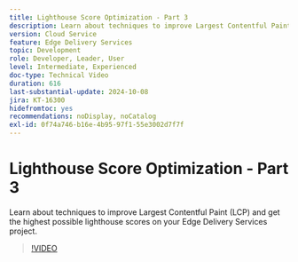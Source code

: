 ```yaml
---
title: Lighthouse Score Optimization - Part 3
description: Learn about techniques to improve Largest Contentful Paint (LCP) and get the highest possible lighthouse scores on your Edge Delivery Services project.
version: Cloud Service
feature: Edge Delivery Services
topic: Development
role: Developer, Leader, User
level: Intermediate, Experienced
doc-type: Technical Video
duration: 616
last-substantial-update: 2024-10-08
jira: KT-16300
hidefromtoc: yes
recommendations: noDisplay, noCatalog
exl-id: 0f74a746-b16e-4b95-97f1-55e3002d7f7f
---
```

# Lighthouse Score Optimization - Part 3

Learn about techniques to improve Largest Contentful Paint (LCP) and get the highest possible lighthouse scores on your Edge Delivery Services project.

>[!VIDEO](https://video.tv.adobe.com/v/3435001/?learn=on)
